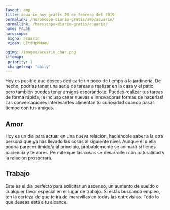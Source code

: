 ```yaml
---
layout: amp
title: acuario hoy gratis 26 de febrero del 2019 
permalink: /horoscopo-diario-gratis/amp/acuario/
normallink: /horoscopo-diario-gratis/acuario/
home: FALSE
horoscopo:
 signo: acuario
 video: LItdHpMHaeU

ogimg: /images/acuario_char.png
sitemap:
 priority: 1
 changefreq: 'daily'
---
```



Hoy es posible que desees dedicarle un poco de tiempo a la jardinería. De hecho, podrías tener una serie de tareas a realizar en la casa y el patio, pero también puedes tener amigos esperándote. Puedes realizar tus tareas de forma rápida, ¡e incluso crear nuevas e innovadoras formas de hacerlas! Las conversaciones interesantes alimentan tu curiosidad cuando pasas tiempo con tus amigos.

## Amor

Hoy es un día para actuar en una nueva relación, haciéndole saber a la otra persona que ya has llevado las cosas al siguiente nivel. Aunque él o ella podría parecer tímido/a al principio, probablemente se animará si tienes paciencia y te abres. Permite que las cosas se desarrollen con naturalidad y la relación prosperará.

## Trabajo

Este es el día perfecto para solicitar un ascenso, un aumento de sueldo o cualquier favor especial en el lugar de trabajo. Si estás buscando empleo, ten la certeza de que te irá de maravillas en todas las entrevistas. Todo lo que deseas está a tu alcance.